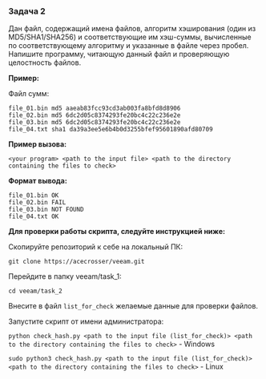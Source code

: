 ### Задача 2
Дан файл, содержащий имена файлов, алгоритм хэширования (один из MD5/SHA1/SHA256) и соответствующие им хэш-суммы, вычисленные по соответствующему алгоритму и указанные в файле через пробел. Напишите программу, читающую данный файл и проверяющую целостность файлов.

**Пример:**

Файл сумм:
```
file_01.bin md5 aaeab83fcc93cd3ab003fa8bfd8d8906
file_02.bin md5 6dc2d05c8374293fe20bc4c22c236e2e
file_03.bin md5 6dc2d05c8374293fe20bc4c22c236e2e
file_04.txt sha1 da39a3ee5e6b4b0d3255bfef95601890afd80709
```

**Пример вызова:**

`<your program> <path to the input file> <path to the directory containing the files to check>`

**Формат вывода:**
```
file_01.bin OK
file_02.bin FAIL
file_03.bin NOT FOUND
file_04.txt OK
```

**Для проверки работы скрипта, следуйте инструкцией ниже:**

Скопируйте репозиторий к себе на локальный ПК:

`git clone https://acecrosser/veeam.git`

Перейдите в папку veeam/task_1:

`cd veeam/task_2`

Внесите в файл `list_for_check` желаемые данные для проверки файлов.

Запустите скрипт от имени администратора:

`python check_hash.py <path to the input file (list_for_check)> <path to the directory containing the files to check>` - Windows

`sudo python3 check_hash.py <path to the input file (list_for_check)> <path to the directory containing the files to check>` - Linux
